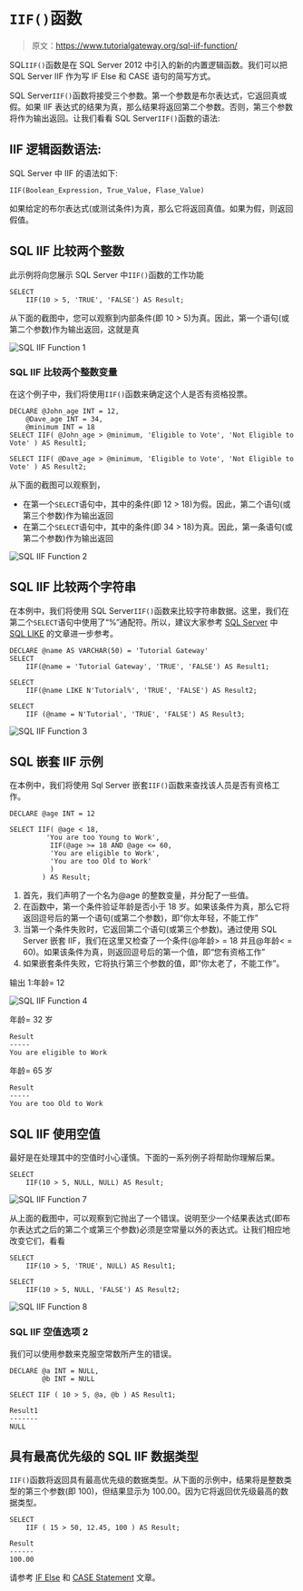 # `IIF()`函数

> 原文：<https://www.tutorialgateway.org/sql-iif-function/>

SQL`IIF()`函数是在 SQL Server 2012 中引入的新的内置逻辑函数。我们可以把 SQL Server IIF 作为写 IF Else 和 CASE 语句的简写方式。

SQL Server`IIF()`函数将接受三个参数。第一个参数是布尔表达式，它返回真或假。如果 IIF 表达式的结果为真，那么结果将返回第二个参数。否则，第三个参数将作为输出返回。让我们看看 SQL Server`IIF()`函数的语法:

## IIF 逻辑函数语法:

SQL Server 中 IIF 的语法如下:

```
IIF(Boolean_Expression, True_Value, Flase_Value)
```

如果给定的布尔表达式(或测试条件)为真，那么它将返回真值。如果为假，则返回假值。

## SQL IIF 比较两个整数

此示例将向您展示 SQL Server 中`IIF()`函数的工作功能

```
SELECT 
	IIF(10 > 5, 'TRUE', 'FALSE') AS Result;
```

从下面的截图中，您可以观察到内部条件(即 10 > 5)为真。因此，第一个语句(或第二个参数)作为输出返回，这就是真

![SQL IIF Function 1](img/1d766a35e0119ca3ea72022134ddc6d9.png)

### SQL IIF 比较两个整数变量

在这个例子中，我们将使用`IIF()`函数来确定这个人是否有资格投票。

```
DECLARE @John_age INT = 12,
	@Dave_age INT = 34, 
	@minimum INT = 18  
SELECT IIF( @John_age > @minimum, 'Eligible to Vote', 'Not Eligible to Vote' ) AS Result1;  

SELECT IIF( @Dave_age > @minimum, 'Eligible to Vote', 'Not Eligible to Vote' ) AS Result2;
```

从下面的截图可以观察到，

*   在第一个`SELECT`语句中，其中的条件(即 12 > 18)为假。因此，第二个语句(或第三个参数)作为输出返回
*   在第二个`SELECT`语句中，其中的条件(即 34 > 18)为真。因此，第一条语句(或第二个参数)作为输出返回

![SQL IIF Function 2](img/2b7342a6b0efbf4b2936f65c72965e60.png)

## SQL IIF 比较两个字符串

在本例中，我们将使用 SQL Server`IIF()`函数来比较字符串数据。这里，我们在第二个`SELECT`语句中使用了“%”通配符。所以，建议大家参考 [SQL Server](https://www.tutorialgateway.org/sql/) 中 [SQL LIKE](https://www.tutorialgateway.org/sql-like/) 的文章进一步参考。

```
DECLARE @name AS VARCHAR(50) = 'Tutorial Gateway'
SELECT 
	IIF(@name = 'Tutorial Gateway', 'TRUE', 'FALSE') AS Result1;

SELECT 
	IIF(@name LIKE N'Tutorial%', 'TRUE', 'FALSE') AS Result2;

SELECT 
	IIF (@name = N'Tutorial', 'TRUE', 'FALSE') AS Result3;
```

![SQL IIF Function 3](img/3659fe4891399b238d2ea03390ff655e.png)

## SQL 嵌套 IIF 示例

在本例中，我们将使用 Sql Server 嵌套`IIF()`函数来查找该人员是否有资格工作。

```
DECLARE @age INT = 12

SELECT IIF( @age < 18, 
	     'You are too Young to Work', 
	      IIF(@age >= 18 AND @age <= 60, 
		  'You are eligible to Work', 
		  'You are too Old to Work'
		  )
	    ) AS Result;
```

1.  首先，我们声明了一个名为@age 的整数变量，并分配了一些值。
2.  在函数中，第一个条件验证年龄是否小于 18 岁。如果该条件为真，那么它将返回逗号后的第一个语句(或第二个参数)，即“你太年轻，不能工作”
3.  当第一个条件失败时，它返回第二个语句(或第三个参数)。通过使用 SQL Server 嵌套 IIF，我们在这里又检查了一个条件(@年龄> = 18 并且@年龄< = 60)。如果该条件为真，则返回逗号后的第一个值，即“您有资格工作”
4.  如果嵌套条件失败，它将执行第三个参数的值，即“你太老了，不能工作”。

输出 1:年龄= 12

![SQL IIF Function 4](img/b2213e477e573d8b9968c60ea5d9ee5a.png)

年龄= 32 岁

```
Result
-----
You are eligible to Work
```

年龄= 65 岁

```
Result
-----
You are too Old to Work
```

## SQL IIF 使用空值

最好是在处理其中的空值时小心谨慎。下面的一系列例子将帮助你理解后果。

```
SELECT 
	IIF(10 > 5, NULL, NULL) AS Result;
```

![SQL IIF Function 7](img/929e3c0c4789c05afe95aa7d6cbda4ea.png)

从上面的截图中，可以观察到它抛出了一个错误。说明至少一个结果表达式(即布尔表达式之后的第二个或第三个参数)必须是空常量以外的表达式。让我们相应地改变它们，看看

```
SELECT 
	IIF(10 > 5, 'TRUE', NULL) AS Result1;

SELECT 
	IIF(10 > 5, NULL, 'FALSE') AS Result2;
```

![SQL IIF Function 8](img/deb64d1c4cff698f71bf7c628c0af138.png)

### SQL IIF 空值选项 2

我们可以使用参数来克服空常数所产生的错误。

```
DECLARE @a INT = NULL,
        @b INT = NULL

SELECT IIF ( 10 > 5, @a, @b ) AS Result1;
```

```
Result1
-------
NULL
```

## 具有最高优先级的 SQL IIF 数据类型

`IIF()`函数将返回具有最高优先级的数据类型。从下面的示例中，结果将是整数类型的第三个参数(即 100)，但结果显示为 100.00。因为它将返回优先级最高的数据类型。

```
SELECT 
	IIF ( 15 > 50, 12.45, 100 ) AS Result;
```

```
Result
------
100.00
```

请参考 [IF Else](https://www.tutorialgateway.org/sql-if-else/) 和 [CASE Statement](https://www.tutorialgateway.org/sql-case-statement/) 文章。